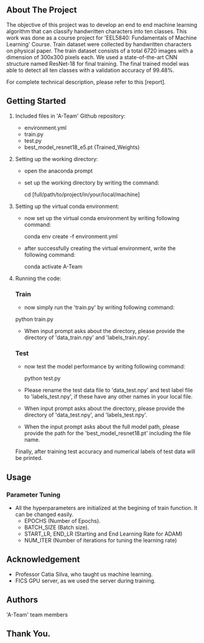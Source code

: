 <!-- ABOUT THE PROJECT -->
## About The Project
The objective of this project was to develop an end to end machine learning algorithm that can classify handwritten characters into ten classes. This work was done as a course project for 'EEL5840: Fundamentals of Machine Learning' Course. Train dataset were collected by handwritten characters on physical paper. The train dataset consists of a total 6720 images with a dimension of 300x300 pixels each. We used a state-of-the-art CNN structure named ResNet-18 for final training. The final trained model was able to detect all ten classes with a validation accuracy of 99.48%. 

For complete technical description, please refer to this [report].


<!-- GETTING STARTED -->
## Getting Started
1. Included files in 'A-Team' Github repository: 

	- environment.yml
	- train.py
	- test.py
	- best_model_resnet18_e5.pt (Trained_Weights)

2. Setting up the working directory:

	- open the anaconda prompt
	- set up the working directory by writing the command:
		
		cd [full/path/to/project/in/your/local/machine]

3. Setting up the virtual conda environment:

	- now set up the virtual conda environment by writing following command:

		conda env create -f environment.yml
   - after successfully creating the virtual environment, write the following command:

     conda activate A-Team
            
4. Running the code:

	### Train
  
     -  now simply run the 'train.py' by writing following command:

      python train.py
          
     - When input prompt asks about the directory, please provide the directory of 'data_train.npy' and 'labels_train.npy'.
	
	### Test 
     
     - now test the model performance by writing following command:
		
		 python test.py 
     
     - Please rename the test data file to 'data_test.npy' and test label file to 'labels_test.npy', if these have any other names in your local file.
     
     - When input prompt asks about the directory, please provide the directory of 'data_test.npy', and 'labels_test.npy'.
     
     - When the input prompt asks about the full model path, please provide the path for the 'best_model_resnet18.pt' including the file name.
     
     Finally, after training test accuracy and numerical labels of test data will be printed.
     
     
<!-- Usage -->
## Usage

### Parameter Tuning
 
   - All the hyperparameters are initialized at the begining of train function. It can be changed easily.
      - EPOCHS (Number of Epochs).
      - BATCH_SIZE (Batch size).
      - START_LR, END_LR (Starting and End Learning Rate for ADAM)
      - NUM_ITER (Number of iterations for tuning the learning rate)   

<!-- Acknowledgement -->
## Acknowledgement

- Professor Catia Silva, who taught us machine learning.
- FICS GPU server, as we used the server during training.


<!-- Authors -->
## Authors
'A-Team' team members

## Thank You.
